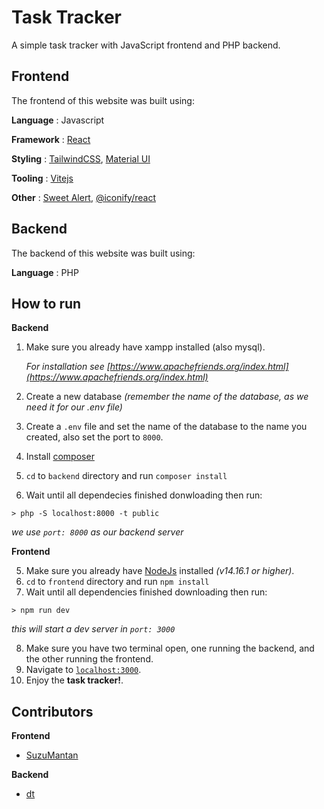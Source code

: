 # Task Tracker

A simple task tracker with JavaScript frontend and PHP backend.

## Frontend

The frontend of this website was built using:

**Language** : Javascript

**Framework** : [React](https://reactjs.org/)

**Styling** : [TailwindCSS](https://tailwindcss.com/), [Material UI](https://material-ui.com/)

**Tooling** : [Vitejs](https://vitejs.dev/)

**Other** : [Sweet Alert](https://sweetalert.js.org/), [@iconify/react](https://github.com/iconify/iconify-react)

## Backend

The backend of this website was built using:

**Language** : PHP

## How to run

**Backend**

1. Make sure you already have xampp installed (also mysql).

   _For installation see [https://www.apachefriends.org/index.html](https://www.apachefriends.org/index.html)_

2. Create a new database _(remember the name of the database, as we need it for our .env file)_
3. Create a `.env` file and set the name of the database to the name you created, also set the port to `8000`.
4. Install [composer](https://getcomposer.org/download/)
5. `cd` to `backend` directory and run `composer install`
6. Wait until all dependecies finished donwloading then run:

```shell
> php -S localhost:8000 -t public
```

_we use `port: 8000` as our backend server_

**Frontend**

5. Make sure you already have [NodeJs](https://nodejs.org/en/) installed _(v14.16.1 or higher)_.
6. `cd` to `frontend` directory and run `npm install`
7. Wait until all dependencies finished downloading then run:

```shell
> npm run dev
```

_this will start a dev server in `port: 3000`_

8. Make sure you have two terminal open, one running the backend, and the other running the frontend.
9. Navigate to [`localhost:3000`](http://localhost:3000/).
10. Enjoy the **task tracker!**.

## Contributors

**Frontend**

- [SuzuMantan](https://github.com/agusthas)

**Backend**

- [dt](https://rickt25.github.io/)
